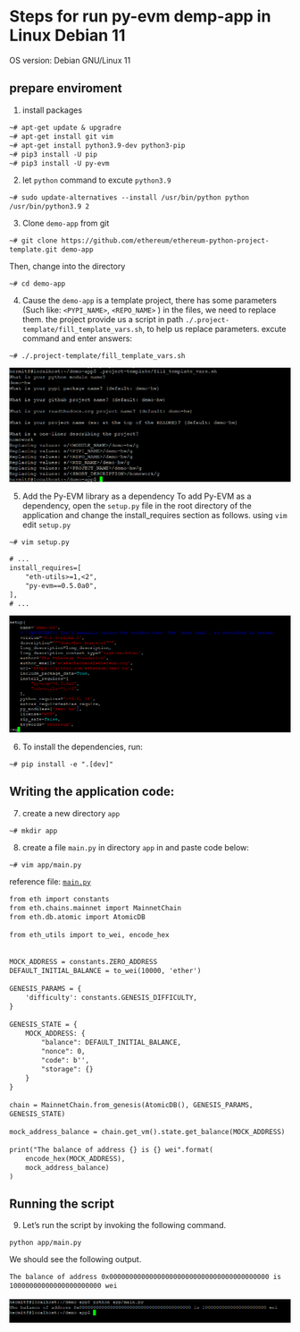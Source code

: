 # Steps for run py-evm demp-app in Linux Debian 11

OS version: Debian GNU/Linux 11

## prepare enviroment

1. install packages
```
~# apt-get update & upgradre
~# apt-get install git vim
~# apt-get install python3.9-dev python3-pip
~# pip3 install -U pip
~# pip3 install -U py-evm
```

2. let `python` command to excute `python3.9`
```
~# sudo update-alternatives --install /usr/bin/python python /usr/bin/python3.9 2 
```

3. Clone `demo-app` from git
```
~# git clone https://github.com/ethereum/ethereum-python-project-template.git demo-app
```
Then, change into the directory
```
~# cd demo-app
```

4. Cause the `demo-app` is a template project, there has some parameters (Such like: `<PYPI_NAME>`, `<REPO_NAME>` ) in the files, we need to replace them.
the project provide us a script in path `./.project-template/fill_template_vars.sh`, to help us replace parameters.
excute command and enter answers:
```
~# ./.project-template/fill_template_vars.sh
```
![](./pic1.png)

5. Add the Py-EVM library as a dependency
To add Py-EVM as a dependency, open the `setup.py` file in the root directory of the application and change the install_requires section as follows.
using `vim` edit `setup.py`
```
~# vim setup.py
```

```python=
# ...
install_requires=[
    "eth-utils>=1,<2",
    "py-evm==0.5.0a0",
],
# ...
```
![](./pic2.png)


6. To install the dependencies, run:
```
~# pip install -e ".[dev]"
```


## Writing the application code:
7. create a new directory `app`
```
~# mkdir app
```

8. create a file `main.py` in directory `app` in and paste code below:
```
~# vim app/main.py
```
reference file: [`main.py`](./main.py)
```python=
from eth import constants
from eth.chains.mainnet import MainnetChain
from eth.db.atomic import AtomicDB

from eth_utils import to_wei, encode_hex


MOCK_ADDRESS = constants.ZERO_ADDRESS
DEFAULT_INITIAL_BALANCE = to_wei(10000, 'ether')

GENESIS_PARAMS = {
    'difficulty': constants.GENESIS_DIFFICULTY,
}

GENESIS_STATE = {
    MOCK_ADDRESS: {
        "balance": DEFAULT_INITIAL_BALANCE,
        "nonce": 0,
        "code": b'',
        "storage": {}
    }
}

chain = MainnetChain.from_genesis(AtomicDB(), GENESIS_PARAMS, GENESIS_STATE)

mock_address_balance = chain.get_vm().state.get_balance(MOCK_ADDRESS)

print("The balance of address {} is {} wei".format(
    encode_hex(MOCK_ADDRESS),
    mock_address_balance)
)
```

## Running the script
9. Let’s run the script by invoking the following command.
```
python app/main.py
```
We should see the following output.
```
The balance of address 0x0000000000000000000000000000000000000000 is 10000000000000000000000 wei
```
![](./pic3.png)

